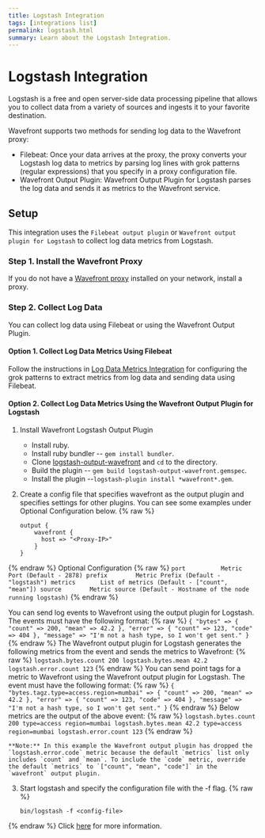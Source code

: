```yaml
---
title: Logstash Integration
tags: [integrations list]
permalink: logstash.html
summary: Learn about the Logstash Integration.
---
```

# Logstash Integration

Logstash is a free and open server-side data processing pipeline that allows you to collect data from a variety of sources and ingests it to your favorite destination.

Wavefront supports two methods for sending log data to the Wavefront proxy:
 - Filebeat: Once your data arrives at the proxy, the proxy converts your Logstash log data to metrics by parsing log lines with grok patterns (regular expressions) that you specify in a proxy configuration file.
 - Wavefront Output Plugin: Wavefront Output Plugin for Logstash parses the log data and sends it as metrics to the Wavefront service.

## Setup



This integration uses the `Filebeat output plugin` or `Wavefront output plugin for Logstash` to collect log data metrics from Logstash.

### Step 1. Install the Wavefront Proxy

If you do not have a [Wavefront proxy](https://docs.wavefront.com/proxies.html) installed on your network, install a proxy.

### Step 2. Collect Log Data
You can collect log data using Filebeat or using the Wavefront Output Plugin.

#### Option 1. Collect Log Data Metrics Using Filebeat

Follow the instructions in [Log Data Metrics Integration](https://docs.wavefront.com/integrations_log_data.html) for configuring the grok patterns to extract metrics from log data and sending data using Filebeat.

#### Option 2. Collect Log Data Metrics Using the Wavefront Output Plugin for Logstash

1. Install Wavefront Logstash Output Plugin
    - Install ruby.
    - Install ruby bundler -- `gem install bundler`.
    - Clone [logstash-output-wavefront](https://github.com/wavefrontHQ/logstash-output-wavefront) and `cd` to the directory.
    - Build the plugin -- `gem build logstash-output-wavefront.gemspec`.
    - Install the plugin --`logstash-plugin install *wavefront*.gem`.


2. Create a config file that specifies wavefront as the output plugin and specifies settings for other plugins. You can see some examples under Optional Configuration below.{% raw %}
    ```
    output {
        wavefront {
          host => "<Proxy-IP>"
        }
    }
    ```
{% endraw %}
    Optional Configuration{% raw %}
    ```
      port          Metric Port (Default - 2878)
      prefix        Metric Prefix (Default - "logstash")
      metrics       List of metrics (Default - ["count", "mean"])
      source        Metric source (Default - Hostname of the node running logstash)
    ```
{% endraw %}

   You can send log events to Wavefront using the output plugin for Logstash. The events must have the following format:{% raw %}
    ```
    {
       "bytes" => {
         "count" => 200,
         "mean" => 42.2
       },
       "error" => {
         "count" => 123,
         "code" => 404
       },
       "message" => "I'm not a hash type, so I won't get sent."
     }
    ```
{% endraw %}
    The Wavefront output plugin for Logstash generates the following metrics from the event and sends the metrics to Wavefront:{% raw %}
    ```
    logstash.bytes.count 200
    logstash.bytes.mean 42.2
    logstash.error.count 123
    ```
{% endraw %}
    You can send point tags for a metric to Wavefront using the Wavefront output plugin for Logstash. The event must have the following format:{% raw %}
    ```
    {
       "bytes.tagz.type=access.region=mumbai" => {
         "count" => 200,
         "mean" => 42.2
       },
       "error" => {
         "count" => 123,
         "code" => 404
       },
       "message" => "I'm not a hash type, so I won't get sent."
     }
    ```
{% endraw %}
    Below metrics are the output of the above event:{% raw %}
    ```
    logstash.bytes.count 200 type=access region=mumbai
    logstash.bytes.mean 42.2 type=access region=mumbai
    logstash.error.count 123
    ```
{% endraw %}
    
    **Note:** In this example the Wavefront output plugin has dropped the `logstash.error.code` metric because the default `metrics` list only includes `count` and `mean`. To include the `code` metric, override the default `metrics` to `["count", "mean", "code"]` in the `wavefront` output plugin.


3. Start logstash and specify the configuration file with the -f flag.{% raw %}
    ```
    bin/logstash -f <config-file>
    ```
{% endraw %}
Click [here](https://github.com/wavefrontHQ/logstash-output-wavefront) for more information.



